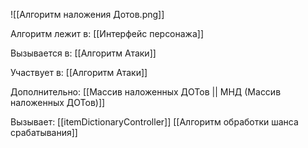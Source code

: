 ![[Алгоритм наложения Дотов.png]]

Алгоритм лежит в:
[[Интерфейс персонажа]]

Вызывается в:
[[Алгоритм Атаки]]

Участвует в:
[[Алгоритм Атаки]]

Дополнительно:
[[Массив наложенных ДОТов || МНД (Массив наложенных ДОТов)]]

Вызывает:
[[itemDictionaryController]]
[[Алгоритм обработки шанса срабатывания]]